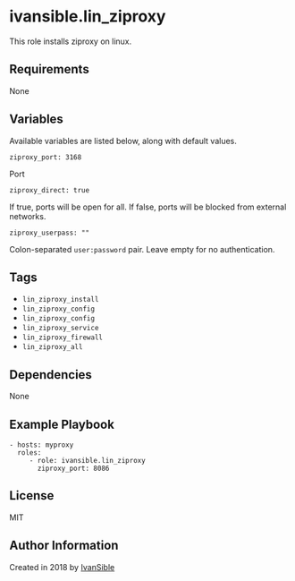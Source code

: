 # ivansible.lin_ziproxy

This role installs ziproxy on linux.


## Requirements

None


## Variables

Available variables are listed below, along with default values.

    ziproxy_port: 3168
Port

    ziproxy_direct: true
If true, ports will be open for all. If false, ports will be blocked
from external networks.

    ziproxy_userpass: ""
Colon-separated `user:password` pair. Leave empty for no authentication.


## Tags

- `lin_ziproxy_install`
- `lin_ziproxy_config`
- `lin_ziproxy_config`
- `lin_ziproxy_service`
- `lin_ziproxy_firewall`
- `lin_ziproxy_all`


## Dependencies

None


## Example Playbook

    - hosts: myproxy
      roles:
         - role: ivansible.lin_ziproxy
           ziproxy_port: 8086


## License

MIT

## Author Information

Created in 2018 by [IvanSible](https://github.com/ivansible)
